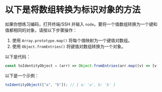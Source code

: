 # 以下是将数组转换为标识对象的方法

如果你想练习编码，打开终端/SSH 并输入 `node`。要将一个值数组转换为一个键和值都相同的对象，请按以下步骤操作：

1. 使用 `Array.prototype.map()` 将每个值映射为一个键值对数组。
2. 使用 `Object.fromEntries()` 将键值对数组转换为一个对象。

以下是代码：

```js
const toIdentityObject = (arr) => Object.fromEntries(arr.map((v) => [v, v]));
```

以下是一个示例：

```js
toIdentityObject(["a", "b"]); // { a: 'a', b: 'b' }
```
